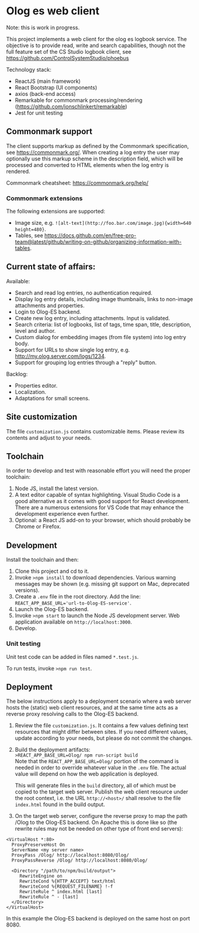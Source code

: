 # Olog es web client

Note: this is work in progress. 

This project implements a web client for the olog es logbook service. The objective is to provide read, write and search capabilities, though not the full feature set of the CS Studio logbook client, see https://github.com/ControlSystemStudio/phoebus

Technology stack:
* ReactJS (main framework)
* React Bootstrap (UI components)
* axios (back-end access)
* Remarkable for commonmark processing/rendering (https://github.com/jonschlinkert/remarkable)
* Jest for unit testing

## Commonmark support
The client supports markup as defined by the Commonmark specification, see https://commonmark.org/. When creating a log entry the user may optionally use this markup scheme in the description field, which will be processed and converted to HTML elements when the log entry is rendered. 

Commonmark cheatsheet: https://commonmark.org/help/

### Commonmark extensions
The following extensions are supported:
- Image size, e.g. `![alt-text](http://foo.bar.com/image.jpg){width=640 height=480}`.
- Tables, see https://docs.github.com/en/free-pro-team@latest/github/writing-on-github/organizing-information-with-tables.

## Current state of affairs:

Available:
* Search and read log entries, no authentication required.
* Display log entry details, including image thumbnails, links to non-image attachments and properties.
* Login to Olog-ES backend.
* Create new log entry, including attachments. Input is validated.
* Search criteria: list of logbooks, list of tags, time span, title, description, level and author.
* Custom dialog for embedding images (from file system) into log entry body.
* Support for URLs to show single log entry, e.g. http://my.olog.server.com/logs/1234.
* Support for grouping log entries through a "reply" button.

Backlog:
* Properties editor.
* Localization.
* Adaptations for small screens.

## Site customization

The file `customization.js` contains customizable items. Please review its contents and adjust to your needs.

## Toolchain

In order to develop and test with reasonable effort you will need the proper toolchain:

1) Node JS, install the latest version.
2) A text editor capable of syntax highlighting. Visual Studio Code is a good alternative as it comes with good support for React development. There are a numerous extensions for VS Code that may enhance the development experience even further.
3) Optional: a React JS add-on to your browser, which should probably be Chrome or Firefox.

## Development

Install the toolchain and then:

1) Clone this project and cd to it.
2) Invoke ``>npm install`` to download dependencies. Various warning messages may be shown (e.g. missing git support on Mac, deprecated versions).
3) Create a ``.env`` file in the root directory. Add the line:
   ``REACT_APP_BASE_URL='url-to-Olog-ES-service'``.
4) Launch the Olog-ES backend.
5) Invoke ``>npm start`` to launch the Node JS development server. Web application available on ``http://localhost:3000``.
6) Develop.

### Unit testing

Unit test code can be added in files named ``*.test.js``.
   
To run tests, invoke ``>npm run test``.

## Deployment

The below instructions apply to a deployment scenario where a web server hosts the (static) web client resources, and at the same time acts as a reverse proxy resolving calls to the Olog-ES backend. 

1) Review the file `customization.js`. It contains a few values defining text resources that might differ between sites. If you need different values, update according to your needs, but please do not commit the changes.

2) Build the deployment artifacts:\
   `>REACT_APP_BASE_URL=Olog/ npm run-script build`\
   Note that the `REACT_APP_BASE_URL=Olog/` portion of the command is needed in order to override whatever value in the `.env` file. The actual value will depend on 
   how the web application is deployed.
   
   This will generate files in the `build` directory, all of which must be copied to the target web server. Publish the web client resource under the root context, i.e. the URL `http://<host>/` shall resolve to the file `index.html` found in the build output.
   
3) On the target web server, configure the reverse proxy to map the path /Olog to the Olog-ES backend. On Apache this is done like so (the rewrite rules may not be needed on other type of front end servers):

  ```
  <VirtualHost *:80>
    ProxyPreserveHost On
    ServerName <my server name>
    ProxyPass /Olog/ http://localhost:8080/Olog/
    ProxyPassReverse /Olog/ http://localhost:8080/Olog/
    
    <Directory "/path/to/npm/build/output">
       RewriteEngine on
       RewriteCond %{HTTP_ACCEPT} text/html
       RewriteCond %{REQUEST_FILENAME} !-f
       RewriteRule ^ index.html [last]
       RewriteRule ^ - [last]
    </Directory>
  </VirtualHost>
  ```
   
  
   In this example the Olog-ES backend is deployed on the same host on port 8080.
   





